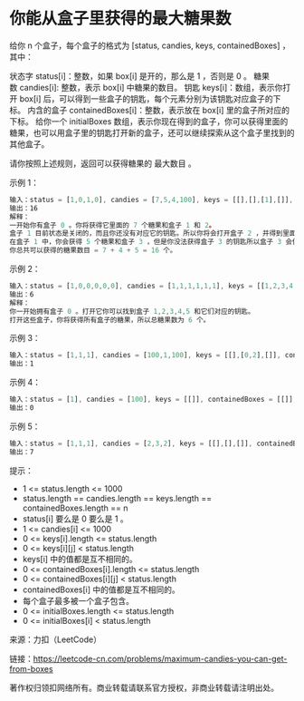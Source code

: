 # 你能从盒子里获得的最大糖果数

给你 n 个盒子，每个盒子的格式为 [status, candies, keys, containedBoxes] ，其中：

状态字 status[i]：整数，如果 box[i] 是开的，那么是 1 ，否则是 0 。
糖果数 candies[i]: 整数，表示 box[i] 中糖果的数目。
钥匙 keys[i]：数组，表示你打开 box[i] 后，可以得到一些盒子的钥匙，每个元素分别为该钥匙对应盒子的下标。
内含的盒子 containedBoxes[i]：整数，表示放在 box[i] 里的盒子所对应的下标。
给你一个 initialBoxes 数组，表示你现在得到的盒子，你可以获得里面的糖果，也可以用盒子里的钥匙打开新的盒子，还可以继续探索从这个盒子里找到的其他盒子。

请你按照上述规则，返回可以获得糖果的 最大数目 。

示例 1：

``` javascript
输入：status = [1,0,1,0], candies = [7,5,4,100], keys = [[],[],[1],[]], containedBoxes = [[1,2],[3],[],[]], initialBoxes = [0]
输出：16
解释：
一开始你有盒子 0 。你将获得它里面的 7 个糖果和盒子 1 和 2。
盒子 1 目前状态是关闭的，而且你还没有对应它的钥匙。所以你将会打开盒子 2 ，并得到里面的 4 个糖果和盒子 1 的钥匙。
在盒子 1 中，你会获得 5 个糖果和盒子 3 ，但是你没法获得盒子 3 的钥匙所以盒子 3 会保持关闭状态。
你总共可以获得的糖果数目 = 7 + 4 + 5 = 16 个。
```

示例 2：

``` javascript
输入：status = [1,0,0,0,0,0], candies = [1,1,1,1,1,1], keys = [[1,2,3,4,5],[],[],[],[],[]], containedBoxes = [[1,2,3,4,5],[],[],[],[],[]], initialBoxes = [0]
输出：6
解释：
你一开始拥有盒子 0 。打开它你可以找到盒子 1,2,3,4,5 和它们对应的钥匙。
打开这些盒子，你将获得所有盒子的糖果，所以总糖果数为 6 个。
```

示例 3：

``` javascript
输入：status = [1,1,1], candies = [100,1,100], keys = [[],[0,2],[]], containedBoxes = [[],[],[]], initialBoxes = [1]
输出：1
```

示例 4：

``` javascript
输入：status = [1], candies = [100], keys = [[]], containedBoxes = [[]], initialBoxes = []
输出：0
```

示例 5：

``` javascript
输入：status = [1,1,1], candies = [2,3,2], keys = [[],[],[]], containedBoxes = [[],[],[]], initialBoxes = [2,1,0]
输出：7
```

提示：

- 1 <= status.length <= 1000
- status.length == candies.length == keys.length == containedBoxes.length == n
- status[i] 要么是 0 要么是 1 。
- 1 <= candies[i] <= 1000
- 0 <= keys[i].length <= status.length
- 0 <= keys[i][j] < status.length
- keys[i] 中的值都是互不相同的。
- 0 <= containedBoxes[i].length <= status.length
- 0 <= containedBoxes[i][j] < status.length
- containedBoxes[i] 中的值都是互不相同的。
- 每个盒子最多被一个盒子包含。
- 0 <= initialBoxes.length <= status.length
- 0 <= initialBoxes[i] < status.length

来源：力扣（LeetCode）

链接：https://leetcode-cn.com/problems/maximum-candies-you-can-get-from-boxes

著作权归领扣网络所有。商业转载请联系官方授权，非商业转载请注明出处。

